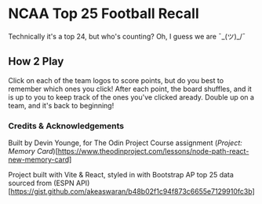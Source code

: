 # NCAA Top 25 Football Recall

Technically it's a top 24, but who's counting? Oh, I guess we are ¯\_(ツ)\_/¯

## How 2 Play

Click on each of the team logos to score points, but do you best to remember which ones you click! After each point, the board shuffles, and it is up to you to keep track of the ones you've clicked aready. Double up on a team, and it's back to beginning!

### Credits & Acknowledgements

Built by Devin Younge, for The Odin Project Course assignment (_Project: Memory Card_)[https://www.theodinproject.com/lessons/node-path-react-new-memory-card]

Project built with Vite & React, styled in with Bootstrap
AP top 25 data sourced from (ESPN API)[https://gist.github.com/akeaswaran/b48b02f1c94f873c6655e7129910fc3b]
